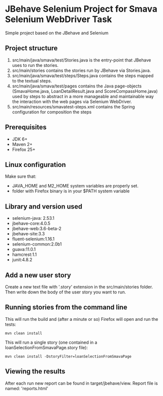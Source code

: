 # JBehave Selenium Project for Smava Selenium WebDriver Task

Simple project based on the JBehave and Selenium

## Project structure 

1. src/main/java/smava/test/Stories.java is the entry-point that JBehave uses to run the stories.
2. src/main/stories contains the stories run by JBehave via Stories.java.
3. src/main/java/smava/test/steps/Steps.java contains the steps mapped to the textual steps.
4. src/main/java/smava/test/pages contains the Java page-objects (SmavaHome.java, LoanDetailResult.java and ScoreCompassHome.java) used by steps to abstract in a more manageable and maintainable way the interaction with the web pages via Selenium WebDriver.
5. src/main/resources/smavatest-steps.xml contains the Spring configuration for composition the steps


## Prerequisites

* JDK 6+
* Maven 2+
* Firefox 25+


## Linux configuration

Make sure that:
* JAVA\_HOME and M2\_HOME system variables are properly set.
* folder with Firefox binary is in your $PATH system variable


## Library and version used

* selenium-java: 2.53.1
* jbehave-core:4.0.5
* jbehave-web:3.6-beta-2
* jbehave-site:3.3
* fluent-selenium:1.16.1
* selenium-common:2.0b1
* guava:11.0.1
* hamcrest:1.1
* junit:4.8.2


## Add a new user story

Create a new text file with '.story' extension in the src/main/stories folder.
Then write down the body of the user story you want to run.


## Running stories from the command line

This will run the build and (after a minute or so) Firefox will open and run the tests:

    mvn clean install

This will run a single story (one contained in a loanSelectionFromSmavaPage.story file):

    mvn clean install -DstoryFilter=loanSelectionFromSmavaPage


## Viewing the results

After each run new report can be found in target/jbehave/view. 
Report file is named: 'reports.html'